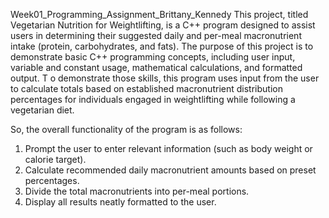 Week01_Programming_Assignment_Brittany_Kennedy
This project, titled Vegetarian Nutrition for Weightlifting, is a C++ program designed to assist users in determining their suggested daily and per-meal macronutrient intake (protein, carbohydrates, and fats). 
The purpose of this project is to demonstrate basic C++ programming concepts, including user input, variable and constant usage, mathematical calculations, and formatted output. T
o demonstrate those skills, this program uses input from the user to calculate totals based on established macronutrient distribution percentages for individuals engaged in weightlifting while following a vegetarian diet.

So, the overall functionality of the program is as follows:
1.	Prompt the user to enter relevant information (such as body weight or calorie target).
2.	Calculate recommended daily macronutrient amounts based on preset percentages.
3.	Divide the total macronutrients into per-meal portions.
4.	Display all results neatly formatted to the user.
